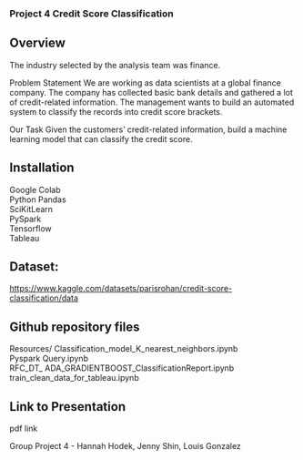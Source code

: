 
### Project 4 Credit Score Classification

## Overview
The industry selected by the analysis team was finance.

Problem Statement
We are working as data scientists at a global finance company. The company has collected basic bank details and gathered a lot of credit-related information. The management wants to build an automated system to classify the records into credit score brackets.

Our Task
Given the customers’ credit-related information, build a machine learning model that can classify the credit score.

## Installation
Google Colab   
Python Pandas    
SciKitLearn    
PySpark    
Tensorflow       
Tableau

## Dataset:    
https://www.kaggle.com/datasets/parisrohan/credit-score-classification/data

## Github repository files
Resources/
Classification_model_K_nearest_neighbors.ipynb    
Pyspark Query.ipynb    
RFC_DT_ ADA_GRADIENTBOOST_ClassificationReport.ipynb     
train_clean_data_for_tableau.ipynb    

## Link to Presentation    
pdf link

Group Project 4 - Hannah Hodek, Jenny Shin, Louis Gonzalez

